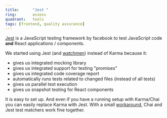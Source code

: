 ```yaml
---
title:      "Jest "
ring:       assess
quadrant:   tools
tags: [frontend, quality assurance]
---
```


[Jest](https://facebook.github.io/jest/) is a JavaScript testing framework by facebook to test JavaScript code **and** React applications / components.

We started using Jest (and [watchmen](https://github.com/facebook/watchman)) instead of Karma because it:

- gives us integrated mocking library
- gives us integrated support for testing "promises"
- gives us integrated code coverage report
- automatically runs tests related to changed files (instead of all tests)
- gives us parallel test execution
- gives us snapshot testing for React components

It is easy to set up.
And even if you have a running setup with Karma/Chai you can easily replace Karma with Jest.
With a small [workaround](https://medium.com/@RubenOostinga/combining-chai-and-jest-matchers-d12d1ffd0303#.3callo273), Chai and Jest test matchers work fine together.
